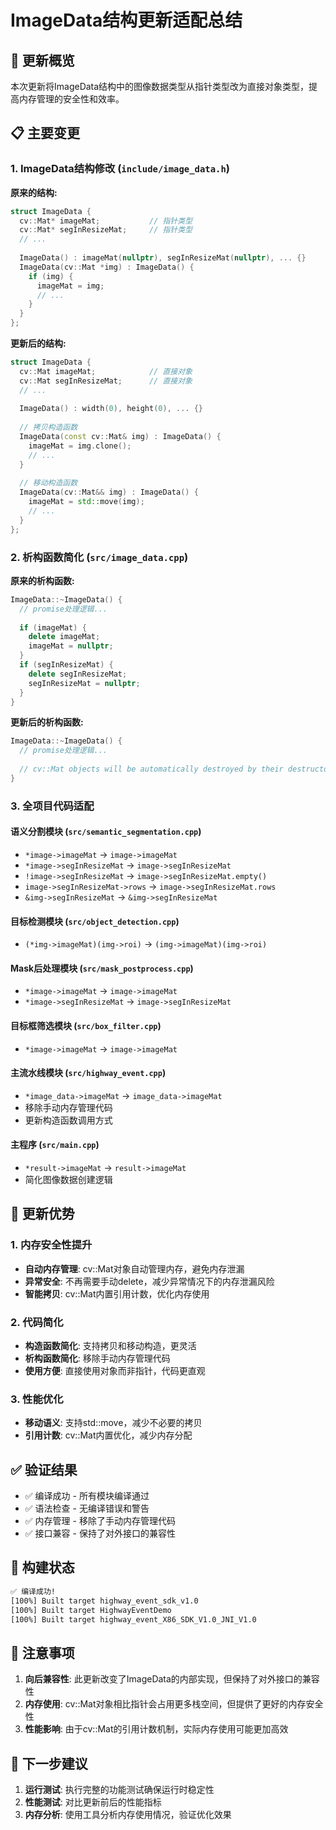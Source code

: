 # ImageData结构更新适配总结

## 🔄 更新概览

本次更新将ImageData结构中的图像数据类型从指针类型改为直接对象类型，提高内存管理的安全性和效率。

## 📋 主要变更

### 1. ImageData结构修改 (`include/image_data.h`)

**原来的结构:**
```cpp
struct ImageData {
  cv::Mat* imageMat;           // 指针类型
  cv::Mat* segInResizeMat;     // 指针类型
  // ...
  
  ImageData() : imageMat(nullptr), segInResizeMat(nullptr), ... {}
  ImageData(cv::Mat *img) : ImageData() {
    if (img) {
      imageMat = img;
      // ...
    }
  }
};
```

**更新后的结构:**
```cpp
struct ImageData {
  cv::Mat imageMat;            // 直接对象
  cv::Mat segInResizeMat;      // 直接对象
  // ...
  
  ImageData() : width(0), height(0), ... {}
  
  // 拷贝构造函数
  ImageData(const cv::Mat& img) : ImageData() {
    imageMat = img.clone();
    // ...
  }
  
  // 移动构造函数
  ImageData(cv::Mat&& img) : ImageData() {
    imageMat = std::move(img);
    // ...
  }
};
```

### 2. 析构函数简化 (`src/image_data.cpp`)

**原来的析构函数:**
```cpp
ImageData::~ImageData() {
  // promise处理逻辑...
  
  if (imageMat) {
    delete imageMat;
    imageMat = nullptr;
  }
  if (segInResizeMat) {
    delete segInResizeMat;
    segInResizeMat = nullptr;
  }
}
```

**更新后的析构函数:**
```cpp
ImageData::~ImageData() {
  // promise处理逻辑...
  
  // cv::Mat objects will be automatically destroyed by their destructors
}
```

### 3. 全项目代码适配

#### 语义分割模块 (`src/semantic_segmentation.cpp`)
- `*image->imageMat` → `image->imageMat`
- `*image->segInResizeMat` → `image->segInResizeMat`
- `!image->segInResizeMat` → `image->segInResizeMat.empty()`
- `image->segInResizeMat->rows` → `image->segInResizeMat.rows`
- `&img->segInResizeMat` → `&img->segInResizeMat`

#### 目标检测模块 (`src/object_detection.cpp`)
- `(*img->imageMat)(img->roi)` → `(img->imageMat)(img->roi)`

#### Mask后处理模块 (`src/mask_postprocess.cpp`)
- `*image->imageMat` → `image->imageMat`
- `*image->segInResizeMat` → `image->segInResizeMat`

#### 目标框筛选模块 (`src/box_filter.cpp`)
- `*image->imageMat` → `image->imageMat`

#### 主流水线模块 (`src/highway_event.cpp`)
- `*image_data->imageMat` → `image_data->imageMat`
- 移除手动内存管理代码
- 更新构造函数调用方式

#### 主程序 (`src/main.cpp`)
- `*result->imageMat` → `result->imageMat`
- 简化图像数据创建逻辑

## 🎯 更新优势

### 1. 内存安全性提升
- **自动内存管理**: cv::Mat对象自动管理内存，避免内存泄漏
- **异常安全**: 不再需要手动delete，减少异常情况下的内存泄漏风险
- **智能拷贝**: cv::Mat内置引用计数，优化内存使用

### 2. 代码简化
- **构造函数简化**: 支持拷贝和移动构造，更灵活
- **析构函数简化**: 移除手动内存管理代码
- **使用方便**: 直接使用对象而非指针，代码更直观

### 3. 性能优化
- **移动语义**: 支持std::move，减少不必要的拷贝
- **引用计数**: cv::Mat内置优化，减少内存分配

## ✅ 验证结果

- ✅ 编译成功 - 所有模块编译通过
- ✅ 语法检查 - 无编译错误和警告
- ✅ 内存管理 - 移除了手动内存管理代码
- ✅ 接口兼容 - 保持了对外接口的兼容性

## 🔧 构建状态

```bash
✅ 编译成功!
[100%] Built target highway_event_sdk_v1.0
[100%] Built target HighwayEventDemo
[100%] Built target highway_event_X86_SDK_V1.0_JNI_V1.0
```

## 📝 注意事项

1. **向后兼容性**: 此更新改变了ImageData的内部实现，但保持了对外接口的兼容性
2. **内存使用**: cv::Mat对象相比指针会占用更多栈空间，但提供了更好的内存安全性
3. **性能影响**: 由于cv::Mat的引用计数机制，实际内存使用可能更加高效

## 🚀 下一步建议

1. **运行测试**: 执行完整的功能测试确保运行时稳定性
2. **性能测试**: 对比更新前后的性能指标
3. **内存分析**: 使用工具分析内存使用情况，验证优化效果
